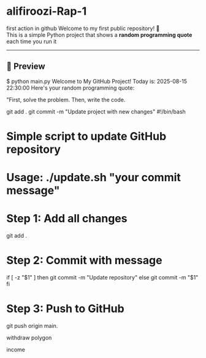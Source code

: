 # alifiroozi-Rap-1
first action in github
Welcome to my first public repository! 🎉  
This is a simple Python project that shows a **random programming quote** each time you run it

---

## 📸 Preview

$ python main.py
Welcome to My GitHub Project!
Today is: 2025-08-15 22:30:00
Here's your random programming quote:

"First, solve the problem. Then, write the code.

git add .
git commit -m "Update project with new changes"
#!/bin/bash
# Simple script to update GitHub repository
# Usage: ./update.sh "your commit message"

# Step 1: Add all changes
git add .

# Step 2: Commit with message
if [ -z "$1" ]
then
  git commit -m "Update repository"
else
  git commit -m "$1"
fi

# Step 3: Push to GitHub
git push origin main.






withdraw
polygon

income
